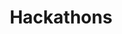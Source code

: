 ---
permalink: /hackathons/
title: "Hackathons"
author_profile: true
redirect_from: 
  - "/nmp/"
  - "/nmp.html"
---